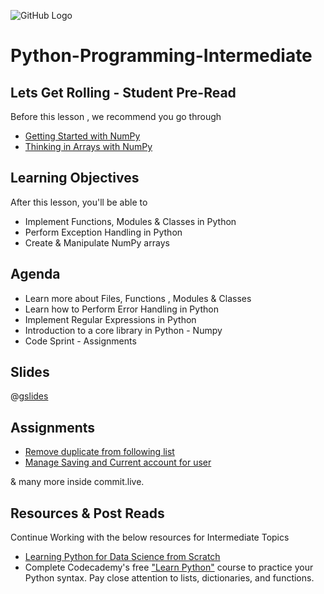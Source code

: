 ![GitHub Logo](https://s3.ap-south-1.amazonaws.com/greyatom-social/GreyAtom-logo.png)

# Python-Programming-Intermediate


## Lets Get Rolling - Student Pre-Read
Before this lesson , we recommend you go through
* [Getting Started with NumPy](http://www.numpy.org/)
* [Thinking in Arrays with NumPy](http://www.jonathangross.de/files/IPCS2015/numpy.pdf)


## Learning Objectives 

After this lesson, you'll be able to 

* Implement Functions, Modules & Classes in Python
* Perform Exception Handling in Python
* Create & Manipulate NumPy arrays

## Agenda

* Learn more about Files, Functions , Modules & Classes
* Learn how to Perform Error Handling in Python
* Implement Regular Expressions in Python
* Introduction to a  core library in Python - Numpy
* Code Sprint - Assignments

## Slides

@[gslides](1m7kCu-v4WfTUy5dRq8FqK-r0j206RWl0CVQNrDQF1TY)


## Assignments 
* [Remove duplicate from following list](/lesson/fsdse-python-assignment-14)
* [Manage Saving and Current account for user](/lesson/fsdse-python-assignment-6) 

& many more inside commit.live.

## Resources & Post Reads

Continue Working with the below resources for Intermediate Topics
* [Learning Python for Data Science from Scratch](http://choonsiong.com/public/books/Data%20Science%20from%20Scratch.pdf)
* Complete Codecademy's free ["Learn Python"](https://www.codecademy.com/learn/python) course to practice your Python syntax. Pay close attention to lists, dictionaries, and functions.
